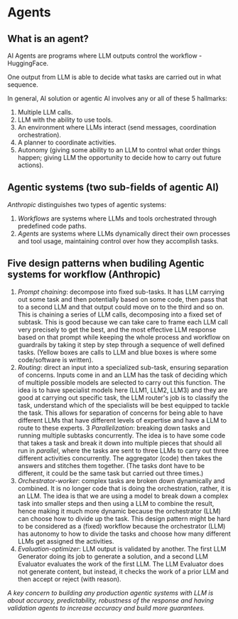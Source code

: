 # Agents

## What is an agent?
AI Agents are programs where LLM outputs control the workflow - HuggingFace.

One output from LLM is able to decide what tasks are carried out in what sequence.

In general, AI solution or agentic AI involves any or all of these 5 hallmarks:
1. Multiple LLM calls.
2. LLM with the ability to use tools.
3. An environment where LLMs interact (send messages, coordination orchestration).
4. A planner to coordinate activities.
5. Autonomy (giving some ability to an LLM to control what order things happen; giving LLM the opportunity to decide how to carry out future actions).

## Agentic systems (two sub-fields of agentic AI)
*Anthropic* distinguishes two types of agentic systems:
1. *Workflows* are systems where LLMs and tools orchestrated through predefined code paths.
2. *Agents* are systems where LLMs dynamically direct their own processes and tool usage, maintaining control over how they accomplish tasks. 

## Five design patterns when budiling Agentic systems for workflow (Anthropic)
1. *Prompt chaining*: decompose into fixed sub-tasks. It has LLM carrying out some task and then potentially based on some code, then pass that to a second LLM and that output could move on to the third and so on. This is chaining a series of LLM calls, decomposing into a fixed set of subtask. This is good because we can take care to frame each LLM call very precisely to get the best, and the most effective LLM response based on that prompt while keeping the whole process and workflow on guardrails by taking it step by step through a sequence of well defined tasks. (Yellow boxes are calls to LLM and blue boxes is where some code/software is written).
2. *Routing*: direct an input into a specialized sub-task, ensuring separation of concerns. Inputs come in and an LLM has the task of deciding which of multiple possible models are selected to carry out this function. The idea is to have specialist models here (LLM1, LLM2, LLM3) and they are good at carrying out specific task, the LLM router's job is to classify the task, understand which of the specialists will be best equipped to tackle the task. This allows for separation of concerns for being able to have different LLMs that have different levels of expertise and have a LLM to route to these experts.
3 *Parallelization*: breaking down tasks and running multiple subtasks concurrently. The idea is to have some code that takes a task and break it down into multiple pieces that should all run in _parallel_, where the tasks are sent to three LLMs to carry out three different activities concurrently. The aggregator (code) then takes the answers and stitches them together. (The tasks dont have to be different, it could be the same task but carried out three times.)
4. *Orchestrator-worker*: complex tasks are broken down dynamically and combined. It is no longer code that is doing the orchestration, rather, it is an LLM. The idea is that we are using a model to break down a complex task into smaller steps and then using a LLM to combine the result, hence making it much more dynamic because the orchestrator (LLM) can choose how to divide up the task. This design pattern might be hard to be considered as a (fixed) workflow because the orchestrator (LLM) has autonomy to how to divide the tasks and choose how many different LLMs get assigned the activities.
5. *Evaluation-optimizer*: LLM output is validated by another. The first LLM Generator doing its job to generate a solution, and a second LLM Evaluator evaluates the work of the first LLM. The LLM Evaluator does not generate content, but instead, it checks the work of a prior LLM and then accept or reject (with reason).

_A key concern to building any production agentic systems with LLM is about accuracy, predictability, robustness of the response and having validation agents to increase accuracy and build more guarantees._